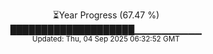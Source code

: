 <p align="center">
⏳Year Progress (67.47 %) <br>
████████████████████▁▁▁▁▁▁▁▁▁▁ <br>
<sub>Updated: Thu, 04 Sep 2025 06:32:52 GMT</sub>
</p>

